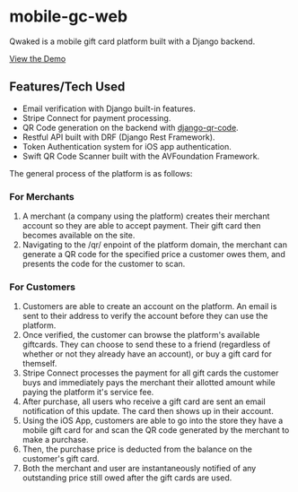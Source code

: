 # mobile-gc-web

Qwaked is a mobile gift card platform built with a Django backend.

<a href="https://www.youtube.com/watch?v=XQFcVH_k5Mo">View the Demo</a>

<h2>Features/Tech Used</h2>
<ul>
<li>Email verification with Django built-in features.</li>
<li>Stripe Connect for payment processing.</li>
<li>QR Code generation on the backend with <a href="https://github.com/dprog-philippe-docourt/django-qr-code" target="_blank">django-qr-code</a>.</li>
<li>Restful API built with DRF (Django Rest Framework).</li>
<li>Token Authentication system for iOS app authentication.</li>
<li>Swift QR Code Scanner built with the AVFoundation Framework.</li>
</ul>

The general process of the platform is as follows:

<h3>For Merchants</h3>
<ol>
<li>A merchant (a company using the platform) creates their merchant account so they are able to accept payment. Their gift card then becomes available on the site.</li>
<li>Navigating to the /qr/ enpoint of the platform domain, the merchant can generate a QR code for the specified price a customer owes them, and presents the code for the customer to scan.</li>
</ol>

<h3>For Customers</h3>
<ol>
<li>Customers are able to create an account on the platform. An email is sent to their address to verify the account before they can use the platform.</li>
<li>Once verified, the customer can browse the platform's available giftcards. They can choose to send these to a friend (regardless of whether or not they already have an account), or buy a gift card for themself.</li>
<li>Stripe Connect processes the payment for all gift cards the customer buys and immediately pays the merchant their allotted amount while paying the platform it's service fee.</li>
<li>After purchase, all users who receive a gift card are sent an email notification of this update. The card then shows up in their account.</li>
<li>Using the iOS App, customers are able to go into the store they have a mobile gift card for and scan the QR code generated by the merchant to make a purchase.</li>
<li>Then, the purchase price is deducted from the balance on the customer's gift card.</li>
<li>Both the merchant and user are instantaneously notified of any outstanding price still owed after the gift cards are used.</li>
</ol>
